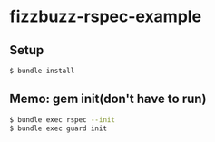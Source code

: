 fizzbuzz-rspec-example
================

Setup
-----
```sh
$ bundle install
```

Memo: gem init(don't have to run)
------
```sh
$ bundle exec rspec --init
$ bundle exec guard init
```
